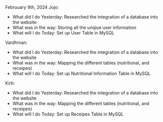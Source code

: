 Februuary 9th, 2024
Jojo:

- What did I do Yesterday: Researched the integration of a database into the website
- What was in the way: Storing all the unqiue user information
- What will I do Today: Set up User Table in MySQL

Vardhman:

- What did I do Yesterday: Researched the integration of a database into the website
- What was in the way: Mapping the different tables (nutritional, and receipes)
- What will I do Today: Set up Nutritional Information Table in MySQL

Kirti:

- What did I do Yesterday: Researched the integration of a database into the website
- What was in the way: Mapping the different tables (nutritional, and receipes)
- What will I do Today: Set up Receipes Table in MySQL
